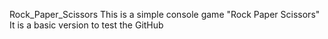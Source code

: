 Rock_Paper_Scissors
This is a simple console game "Rock Paper Scissors"
It is a basic version to test the GitHub
